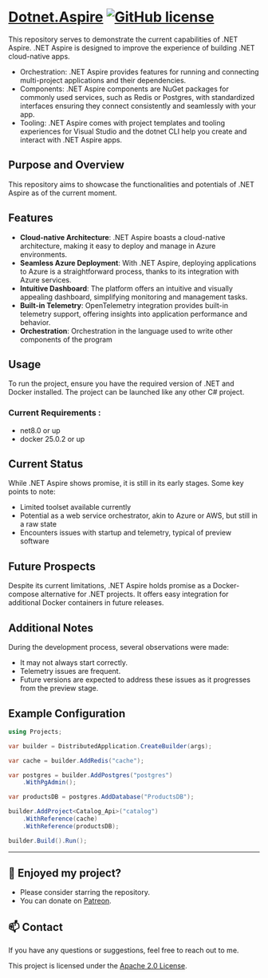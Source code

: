 # [Dotnet.Aspire](https://github.com/a-sharifov/Dotnet.Aspire) [![GitHub license](https://img.shields.io/badge/license-Apache-blue.svg)](https://github.com/a-sharifov/Dotnet.Aspire/blob/master/LICENSE.txt)


This repository serves to demonstrate the current capabilities of .NET Aspire.
.NET Aspire is designed to improve the experience of building .NET cloud-native apps.

- Orchestration: .NET Aspire provides features for running and connecting multi-project applications and their dependencies.
- Components: .NET Aspire components are NuGet packages for commonly used services, such as Redis or Postgres, with standardized interfaces ensuring they connect consistently and seamlessly with your app.
- Tooling: .NET Aspire comes with project templates and tooling experiences for Visual Studio and the dotnet CLI help you create and interact with .NET Aspire apps.

## Purpose and Overview
This repository aims to showcase the functionalities and potentials of .NET Aspire as of the current moment. 

## Features
- **Cloud-native Architecture**: .NET Aspire boasts a cloud-native architecture, making it easy to deploy and manage in Azure environments.
- **Seamless Azure Deployment**: With .NET Aspire, deploying applications to Azure is a straightforward process, thanks to its integration with Azure services.
- **Intuitive Dashboard**: The platform offers an intuitive and visually appealing dashboard, simplifying monitoring and management tasks.
- **Built-in Telemetry**: OpenTelemetry integration provides built-in telemetry support, offering insights into application performance and behavior.
- **Orchestration**: Orchestration in the language used to write other components of the program

## Usage
To run the project, ensure you have the required version of .NET and Docker installed. The project can be launched like any other C# project.

### Current Requirements :

- net8.0 or up
- docker  25.0.2 or up 

## Current Status
While .NET Aspire shows promise, it is still in its early stages. Some key points to note:
- Limited toolset available currently
- Potential as a web service orchestrator, akin to Azure or AWS, but still in a raw state
- Encounters issues with startup and telemetry, typical of preview software

## Future Prospects
Despite its current limitations, .NET Aspire holds promise as a Docker-compose alternative for .NET projects. It offers easy integration for additional Docker containers in future releases.

## Additional Notes
During the development process, several observations were made:
- It may not always start correctly.
- Telemetry issues are frequent.
- Future versions are expected to address these issues as it progresses from the preview stage.

## Example Configuration
```csharp
using Projects;

var builder = DistributedApplication.CreateBuilder(args);

var cache = builder.AddRedis("cache");

var postgres = builder.AddPostgres("postgres")
    .WithPgAdmin();

var productsDB = postgres.AddDatabase("ProductsDB");

builder.AddProject<Catalog_Api>("catalog")
    .WithReference(cache)
    .WithReference(productsDB);

builder.Build().Run();
```

---

## 🌟 Enjoyed my project?

- Please consider starring the repository.
- You can donate on [Patreon](https://www.patreon.com/a_sharifov).

## 📫 Contact

If you have any questions or suggestions, feel free to reach out to me.

This project is licensed under the [Apache 2.0 License](LICENSE).
